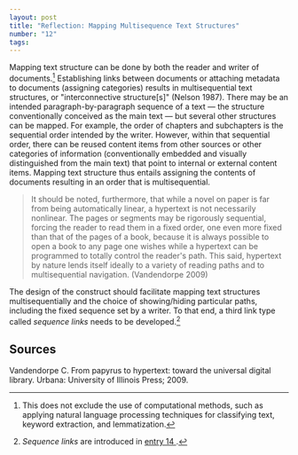 ```yaml
---
layout: post
title: "Reflection: Mapping Multisequence Text Structures"
number: "12"
tags:
---
```


Mapping text structure can be done by both the reader and writer of documents.[^computational_methods] Establishing links between documents or attaching metadata to documents (assigning categories) results in multisequential text structures, or "interconnective structure\[s]" (Nelson 1987). There may be an intended paragraph-by-paragraph sequence of a text — the structure conventionally conceived as the main text — but several other structures can be mapped. For example, the order of chapters and subchapters is the sequential order intended by the writer. However, within that sequential order, there can be reused content items from other sources or other categories of information (conventionally embedded and visually distinguished from the main text) that point to internal or external content items. Mapping text structure thus entails assigning the contents of documents resulting in an order that is multisequential.

[^computational_methods]: This does not exclude the use of computational methods, such as applying natural language processing techniques for classifying text, keyword extraction, and lemmatization.

> It should be noted, furthermore, that while a novel on paper is far from being automatically linear, a hypertext is not necessarily nonlinear. The pages or segments may be rigorously sequential, forcing the reader to read them in a fixed order, one even more fixed than that of the pages of a book, because it is always possible to open a book to any page one wishes while a hypertext can be programmed to totally control the reader's path. This said, hypertext by nature lends itself ideally to a variety of reading paths and to multisequential navigation. (Vandendorpe 2009)

The design of the construct should facilitate mapping text structures multisequentially and the choice of showing/hiding particular paths, including the fixed sequence set by a writer. To that end, a third link type called *sequence links* needs to be developed.[^sequence_link]

[^sequence_link]: *Sequence links* are introduced in [entry 14 ](14).

## Sources

Vandendorpe C. From papyrus to hypertext: toward the universal digital library. Urbana: University of Illinois Press; 2009.
